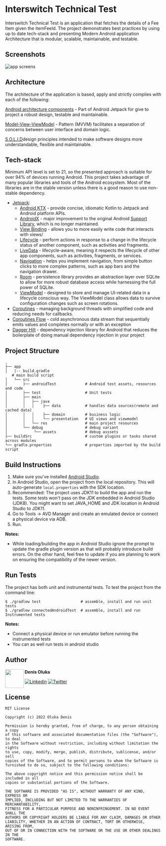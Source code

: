 # Interswitch Technical Test #

Interswitch Technical Test is an application that fetches the details of a Fee Item given the itemFeeId. The project demonstrates best practices by using up to date tech-stack and presenting Modern Android application Architecture that is modular, scalable, maintainable, and testable.
## Screenshots ##

![app screens](https://user-images.githubusercontent.com/37341054/160259901-913aa44d-f4c2-464f-b559-04c36a0c9d9a.jpg) 

## Architecture ##

The architecture of the application is based, apply and strictly complies with each of the following:

[Android architecture components](https://developer.android.com/guide/navigation/navigation-getting-started) - Part of Android Jetpack for give to project a robust design, testable and maintainable.

[Model-View-ViewModel](https://en.wikipedia.org/wiki/Model%E2%80%93view%E2%80%93viewmodel) - Pattern (MVVM) facilitates a separation of concerns between user interface and domain logic.

[S.O.L.I.D](https://en.wikipedia.org/wiki/SOLID)design principles intended to make software designs more understandable, flexible and maintainable.

## Tech-stack ##

Minimum API level is set to 21, so the presented approach is suitable for over 94% of devices running Android. This project takes advantage of many popular libraries and tools of the Android ecosystem. Most of the libraries are in the stable version unless there is a good reason to use non-stable dependency.
-   [Jetpack](https://developer.android.com/jetpack):
    -   [Android KTX](https://developer.android.com/kotlin/ktx.html)  - provide concise, idiomatic Kotlin to Jetpack and Android platform APIs.
    -   [AndroidX](https://developer.android.com/jetpack/androidx)  - major improvement to the original Android  [Support Library](https://developer.android.com/topic/libraries/support-library/index), which is no longer maintained.
    -   [View Binding](https://developer.android.com/topic/libraries/view-binding)  - allows you to more easily write code that interacts with views/
    -   [Lifecycle](https://developer.android.com/topic/libraries/architecture/lifecycle)  - perform actions in response to a change in the lifecycle status of another component, such as activities and fragments.
    -   [LiveData](https://developer.android.com/topic/libraries/architecture/livedata)  - lifecycle-aware, meaning it respects the lifecycle of other app components, such as activities, fragments, or services.
    -   [Navigation](https://developer.android.com/guide/navigation/)  - helps you implement navigation, from simple button clicks to more complex patterns, such as app bars and the navigation drawer.
    -   [Room](https://developer.android.com/topic/libraries/architecture/room)  - persistence library provides an abstraction layer over SQLite to allow for more robust database access while harnessing the full power of SQLite.
    -   [ViewModel](https://developer.android.com/topic/libraries/architecture/viewmodel)  - designed to store and manage UI-related data in a lifecycle conscious way. The ViewModel class allows data to survive configuration changes such as screen rotations.
-   [Coroutines](https://kotlinlang.org/docs/reference/coroutines-overview.html)  - managing background threads with simplified code and reducing needs for callbacks.
-    [Coroutines Flow](https://kotlinlang.org/docs/reference/coroutines-overview.html)  - cold asynchronous data stream that sequentially emits values and completes normally or with an exception
-   [Dagger Hilt](https://dagger.dev/hilt/)  - dependency injection library for Android that reduces the boilerplate of doing manual dependency injection in your project

## Project Structure ##
    .
    ├── app
    │   |-- build.gradle       
       # main build script
    │   └── src
    │       ├── androidTest             # Android test assets, resources and code
    │       ├── test                    # Unit tests
    │       ├── main
    │       │   ├── java       
    │       │   │    ├── data           # handles data sources(remote and cached data)
    │       │   │    ├── domain         # business logic 
    │       │   │    └── presentation   # UI views and viewmodel
    │       │   └── res                 # main project resources
    │       └── debug                   # debug variant
    │            └── assets             # debug asssets
    ├── buildSrc                        # custom plugins or tasks shared across modules
    └── gradle.properties               # properties imported by the build script


## Build Instructions ##

1. Make sure you've installed [Android Studio](https://developer.android.com/studio/index.html).
2. In Android Studio, open the project from the local repository. This will auto-generate `local.properties` with the SDK location.
3. Recommended: The project uses JDK11 to build the app and run the tests. Some tests won't pass on the JDK embedded in Android Studio (JDK8). You might want to set JAVA_HOME and JDK location in Android Studio to JDK11.
4. Go to Tools → AVD Manager and create an emulated device or connect a physical device via ADB.
2. Run.

**Notes:**

* While loading/building the app in Android Studio ignore the prompt to update the gradle plugin version as that will probably introduce build errors. On the other hand, feel free to update if you are planning to work on ensuring the compatibility of the newer version.
## Run Tests ##

The project has both unit and instrumental tests. To test the project from the command line:

    $ ./gradlew test                  # assemble, install and run unit tests
    $ ./gradlew connectedAndroidTest  # assemble, install and run Instrumented tests

**Notes:**

* Connect a physical device or run emulator before running the instrumented tests
* You can as well run tests in android studio
## Author ##

<img src="https://avatars.githubusercontent.com/u/37341054?v=4" width="60" align="left" />

**Denis Oluka**

[![Linkedin](https://img.shields.io/badge/-linkedin-grey?logo=linkedin)](https://www.linkedin.com/in/denis-oluka/) [![Twitter](https://shields.io/badge/-twitter-grey?logo=twitter)](https://twitter.com/dennycodev)

## License ##

    MIT License

    Copyright (c) 2022 Oluka Denis

    Permission is hereby granted, free of charge, to any person obtaining a copy
    of this software and associated documentation files (the "Software"), to deal
    in the Software without restriction, including without limitation the rights
    to use, copy, modify, merge, publish, distribute, sublicense, and/or sell
    copies of the Software, and to permit persons to whom the Software is
    furnished to do so, subject to the following conditions:

    The above copyright notice and this permission notice shall be included in all
    copies or substantial portions of the Software.

    THE SOFTWARE IS PROVIDED "AS IS", WITHOUT WARRANTY OF ANY KIND, EXPRESS OR
    IMPLIED, INCLUDING BUT NOT LIMITED TO THE WARRANTIES OF MERCHANTABILITY,
    FITNESS FOR A PARTICULAR PURPOSE AND NONINFRINGEMENT. IN NO EVENT SHALL THE
    AUTHORS OR COPYRIGHT HOLDERS BE LIABLE FOR ANY CLAIM, DAMAGES OR OTHER
    LIABILITY, WHETHER IN AN ACTION OF CONTRACT, TORT OR OTHERWISE, ARISING FROM,
    OUT OF OR IN CONNECTION WITH THE SOFTWARE OR THE USE OR OTHER DEALINGS IN THE
    SOFTWARE.
